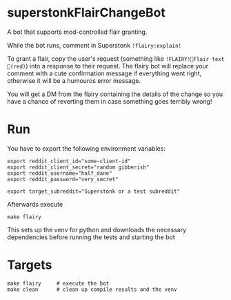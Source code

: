 # superstonkFlairChangeBot

A bot that supports mod-controlled flair granting.

While the bot runs, comment in Superstonk `!flairy:explain!`

To grant a flair, copy the user's request (something like `!FLAIRY!🚀Flair text🚀(red)`) into a response to their request.
The flairy bot will replace your comment with a cute confirmation message if everything went right,
otherwise it will be a humouros error message.

You will get a DM from the flairy containing the details of the change so you have a chance of 
reverting them in case something goes terribly wrong!


# Run

You have to export the following environment variables:

    export reddit_client_id="some-client-id"
    export reddit_client_secret="random gibberish"
    export reddit_username="half_dane"
    export reddit_password="very_secret"

    export target_subreddit="Superstonk or a test subreddit"

Afterwards execute

    make flairy

This sets up the venv for python and downloads the necessary dependencies before running the tests and starting the bot  

# Targets

    make flairy     # execute the bot 
    make clean      # clean up compile results and the venv
